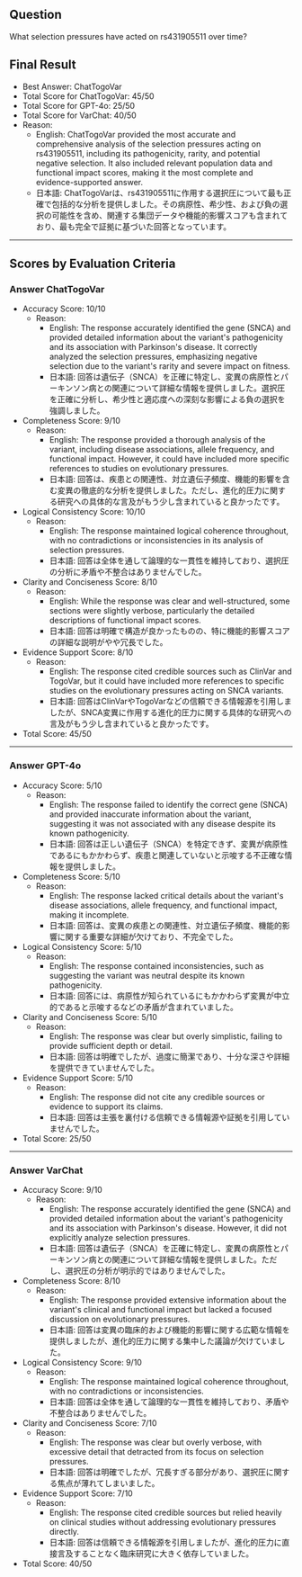 ## Question

What selection pressures have acted on rs431905511 over time?

## Final Result

- Best Answer: ChatTogoVar
- Total Score for ChatTogoVar: 45/50
- Total Score for GPT-4o: 25/50
- Total Score for VarChat: 40/50
- Reason:
  - English: ChatTogoVar provided the most accurate and comprehensive analysis of the selection pressures acting on rs431905511, including its pathogenicity, rarity, and potential negative selection. It also included relevant population data and functional impact scores, making it the most complete and evidence-supported answer.
  - 日本語: ChatTogoVarは、rs431905511に作用する選択圧について最も正確で包括的な分析を提供しました。その病原性、希少性、および負の選択の可能性を含め、関連する集団データや機能的影響スコアも含まれており、最も完全で証拠に基づいた回答となっています。

---

## Scores by Evaluation Criteria

### Answer ChatTogoVar
- Accuracy Score: 10/10
  - Reason: 
    - English: The response accurately identified the gene (SNCA) and provided detailed information about the variant's pathogenicity and its association with Parkinson's disease. It correctly analyzed the selection pressures, emphasizing negative selection due to the variant's rarity and severe impact on fitness.
    - 日本語: 回答は遺伝子（SNCA）を正確に特定し、変異の病原性とパーキンソン病との関連について詳細な情報を提供しました。選択圧を正確に分析し、希少性と適応度への深刻な影響による負の選択を強調しました。
- Completeness Score: 9/10
  - Reason: 
    - English: The response provided a thorough analysis of the variant, including disease associations, allele frequency, and functional impact. However, it could have included more specific references to studies on evolutionary pressures.
    - 日本語: 回答は、疾患との関連性、対立遺伝子頻度、機能的影響を含む変異の徹底的な分析を提供しました。ただし、進化的圧力に関する研究への具体的な言及がもう少し含まれていると良かったです。
- Logical Consistency Score: 10/10
  - Reason: 
    - English: The response maintained logical coherence throughout, with no contradictions or inconsistencies in its analysis of selection pressures.
    - 日本語: 回答は全体を通して論理的な一貫性を維持しており、選択圧の分析に矛盾や不整合はありませんでした。
- Clarity and Conciseness Score: 8/10
  - Reason: 
    - English: While the response was clear and well-structured, some sections were slightly verbose, particularly the detailed descriptions of functional impact scores.
    - 日本語: 回答は明確で構造が良かったものの、特に機能的影響スコアの詳細な説明がやや冗長でした。
- Evidence Support Score: 8/10
  - Reason: 
    - English: The response cited credible sources such as ClinVar and TogoVar, but it could have included more references to specific studies on the evolutionary pressures acting on SNCA variants.
    - 日本語: 回答はClinVarやTogoVarなどの信頼できる情報源を引用しましたが、SNCA変異に作用する進化的圧力に関する具体的な研究への言及がもう少し含まれていると良かったです。
- Total Score: 45/50

---

### Answer GPT-4o
- Accuracy Score: 5/10
  - Reason: 
    - English: The response failed to identify the correct gene (SNCA) and provided inaccurate information about the variant, suggesting it was not associated with any disease despite its known pathogenicity.
    - 日本語: 回答は正しい遺伝子（SNCA）を特定できず、変異が病原性であるにもかかわらず、疾患と関連していないと示唆する不正確な情報を提供しました。
- Completeness Score: 5/10
  - Reason: 
    - English: The response lacked critical details about the variant's disease associations, allele frequency, and functional impact, making it incomplete.
    - 日本語: 回答は、変異の疾患との関連性、対立遺伝子頻度、機能的影響に関する重要な詳細が欠けており、不完全でした。
- Logical Consistency Score: 5/10
  - Reason: 
    - English: The response contained inconsistencies, such as suggesting the variant was neutral despite its known pathogenicity.
    - 日本語: 回答には、病原性が知られているにもかかわらず変異が中立的であると示唆するなどの矛盾が含まれていました。
- Clarity and Conciseness Score: 5/10
  - Reason: 
    - English: The response was clear but overly simplistic, failing to provide sufficient depth or detail.
    - 日本語: 回答は明確でしたが、過度に簡潔であり、十分な深さや詳細を提供できていませんでした。
- Evidence Support Score: 5/10
  - Reason: 
    - English: The response did not cite any credible sources or evidence to support its claims.
    - 日本語: 回答は主張を裏付ける信頼できる情報源や証拠を引用していませんでした。
- Total Score: 25/50

---

### Answer VarChat
- Accuracy Score: 9/10
  - Reason: 
    - English: The response accurately identified the gene (SNCA) and provided detailed information about the variant's pathogenicity and its association with Parkinson's disease. However, it did not explicitly analyze selection pressures.
    - 日本語: 回答は遺伝子（SNCA）を正確に特定し、変異の病原性とパーキンソン病との関連について詳細な情報を提供しました。ただし、選択圧の分析が明示的ではありませんでした。
- Completeness Score: 8/10
  - Reason: 
    - English: The response provided extensive information about the variant's clinical and functional impact but lacked a focused discussion on evolutionary pressures.
    - 日本語: 回答は変異の臨床的および機能的影響に関する広範な情報を提供しましたが、進化的圧力に関する集中した議論が欠けていました。
- Logical Consistency Score: 9/10
  - Reason: 
    - English: The response maintained logical coherence throughout, with no contradictions or inconsistencies.
    - 日本語: 回答は全体を通して論理的な一貫性を維持しており、矛盾や不整合はありませんでした。
- Clarity and Conciseness Score: 7/10
  - Reason: 
    - English: The response was clear but overly verbose, with excessive detail that detracted from its focus on selection pressures.
    - 日本語: 回答は明確でしたが、冗長すぎる部分があり、選択圧に関する焦点が薄れてしまいました。
- Evidence Support Score: 7/10
  - Reason: 
    - English: The response cited credible sources but relied heavily on clinical studies without addressing evolutionary pressures directly.
    - 日本語: 回答は信頼できる情報源を引用しましたが、進化的圧力に直接言及することなく臨床研究に大きく依存していました。
- Total Score: 40/50